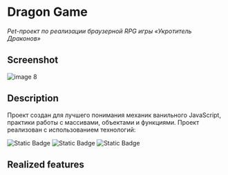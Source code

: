 # Dragon Game

_Pet-проект по реализации браузерной RPG игры «Укротитель Драконов»_

## Screenshot

![image 8](https://github.com/user-attachments/assets/d764aee4-17c7-4737-a514-88b51e910c54)

## Description 

Проект создан для лучшего понимания механик ванильного JavaScript, практики работы с массивами, объектами и функциями.
Проект реализован с использованием технологий:

![Static Badge](https://img.shields.io/badge/html-%23%23E34F26?style=for-the-badge&logo=css3&labelColor=%23E34F26&color=%23121212)
![Static Badge](https://img.shields.io/badge/css-%231572B6?style=for-the-badge&logo=css3&labelColor=%231572B6&color=%23121212)
![Static Badge](https://img.shields.io/badge/javascript-a?style=for-the-badge&logo=javascript&logoColor=black&labelColor=%23F7DF1E&color=%23121212)

## Realized features
